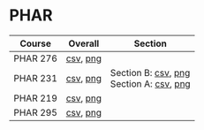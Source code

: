 # PHAR

| Course | Overall | Section |
| ------ | ------- | ------- |
| PHAR 276 | [csv](https://github.com/UCSD-Historical-Enrollment-Data/2024Spring/blob/main/overall/PHAR%20276.csv), [png](https://raw.githubusercontent.com/UCSD-Historical-Enrollment-Data/2024Spring/main/plot_overall/PHAR%20276.png) |  |
| PHAR 231 | [csv](https://github.com/UCSD-Historical-Enrollment-Data/2024Spring/blob/main/overall/PHAR%20231.csv), [png](https://raw.githubusercontent.com/UCSD-Historical-Enrollment-Data/2024Spring/main/plot_overall/PHAR%20231.png) | Section B: [csv](https://github.com/UCSD-Historical-Enrollment-Data/2024Spring/blob/main/section/PHAR%20231_B.csv), [png](https://raw.githubusercontent.com/UCSD-Historical-Enrollment-Data/2024Spring/main/plot_section/PHAR%20231_B.png)<br>Section A: [csv](https://github.com/UCSD-Historical-Enrollment-Data/2024Spring/blob/main/section/PHAR%20231_A.csv), [png](https://raw.githubusercontent.com/UCSD-Historical-Enrollment-Data/2024Spring/main/plot_section/PHAR%20231_A.png) |
| PHAR 219 | [csv](https://github.com/UCSD-Historical-Enrollment-Data/2024Spring/blob/main/overall/PHAR%20219.csv), [png](https://raw.githubusercontent.com/UCSD-Historical-Enrollment-Data/2024Spring/main/plot_overall/PHAR%20219.png) |  |
| PHAR 295 | [csv](https://github.com/UCSD-Historical-Enrollment-Data/2024Spring/blob/main/overall/PHAR%20295.csv), [png](https://raw.githubusercontent.com/UCSD-Historical-Enrollment-Data/2024Spring/main/plot_overall/PHAR%20295.png) |  |
